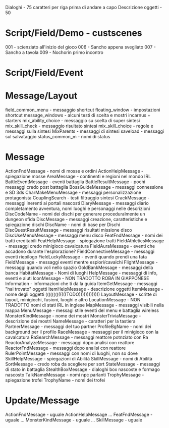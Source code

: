 Dialoghi - 75 caratteri per riga prima di andare a capo
Descrizione oggetti - 50

# Script/Field/Demo - custscenes

001 - scienziato all'inizio del gioco
006 - Sancho appena svegliato
007 - Sancho a tavola
009 - Nochorin primo incontro

# Script/Field/Event

# Message/Layout

field_common_menu - messaggio shortcut
floating_window - impostazioni shortcut
message_windows - alcuni testi di scelta e mostri incarnus + starters
mix_ability_choice - messaggio su scelta di super sintesi
mix_skill_check - messaggio risultato sintesi
mix_skill_choice - regole e messaggi sulla sintesi
MixParents - messaggi di sintesi
saveload - messaggi sul salvataggio
status_common_m - nomi di status

# Message

ActionFndMessage - nomi di mosse e ordini
ActionHelpMessage - spiegazione mosse
AreaMessage - continenti e regioni nel mondo IRL
BattleEventMessage - eventi battaglia
BattleResultMessage - pochi messaggi credo post battaglia
BossGuideMessage - messaggi connessione e SD 3ds
CharMakeMenuMessage - messaggi personalizzazione protagonista
CouplingSearch - testi filtraggio sintesi
CrackMessage - messaggi inerenti ai portali nascosti
DiaryMessage - messaggi diario completamento avventura, nomi luoghi e personaggi nelle descrizioni
DiscCodeName - nomi dei dischi per generare proceduralmente un dungeon sfida
DiscMessage - messaggi creazione, caratteristiche e spiegazione dischi
DiscName - nomi di base per Dischi
DiscQuestResultMessage - messaggi risultati missione disco
DiscUseMenuMessage - messaggi menu disco
FeatFndMessage - nomi dei tratti ereditabili
FeatHelpMessage - spiegazione tratti
FieldAthleticsMessage - messaggi credo minigioco cavalcatura
FieldAuraMessage - eventi che accadono durante l'esplorazione?
FieldConnectiveMessage - messaggi eventi riepilogo
FieldLuckyMessage - eventi quando prendi una fata
FieldMessage - messaggi eventi mentre esplori/cavalchi
FlightMessage - messaggi quando voli nello spazio
GoldBankMessage - messaggi della banca
HabitatMessage - Nomi di luoghi
HelpMessage - messaggi di info, eventi e aiuti
IconMessage - NON TRADOTTO ROBA IN GIAPPONESE
Information - informazioni che ti dà la guida
ItemGetMessage - messaggi "hai trovato" oggetti
ItemHelpMessage - descrizione oggetti
ItemMessage - nome degli oggetti (((((((((((((TODO)))))))))))))
LayoutMessage - scritte di layout, minigiochi, fusioni, luoghi e altro
LocationMessage - NON TRADOTTO nomi di stati IRL in inglese
MapMessage - messaggi visibili nella mappa
MenuMessage - messagi stile eventi del menu e battaglia wireless
MonsterKindMessage - nome dei mostri
MonsterTriviaMessage - descrizione dei mostri
NameMessage - caratteri per la tastiera
PartnerMessage - messaggi del tuo partner
ProfileBgName - nomi dei background per il profilo
RaceMessage - messaggi per il minigioco con la cavalcatura
RaSearchMessage - messaggi reattore potnziato con Ra
ReactorAnalyzeMessage - messaggi dopo analisi con reattore
ReactorFndMessage - messaggi dopo analisi con reattore
RulerPointMessage - messaggi con nomi di luoghi, non so dove
SkillHelpMessage - spiegazioni di Abilità
SkillMessage - nomi di Abilità
SortMessage - credo roba da scegliere per sort
StateMessage - messaggi di stato in battaglia
StealthBoxMessage - dialoghi box nascoste e formago nascosto
TalkNameMessage - nomi npc parlanti
TrophyMessage - spiegazione trofei
TrophyName - nomi dei trofei

# Update/Message

ActionFndMessage - uguale
ActionHelpMessage
...
FeatFndMessage - uguale
...
MonsterKindMessage - uguale
...
SkillMessage - uguale
